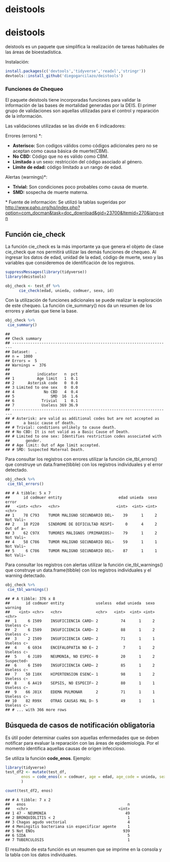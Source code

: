 deistools
================

deistools
=========

deistools es un paquete que simplifica la realización de tareas habituales de las áreas de bioestadística.

Instalación:

``` r
install.packages(c('devtools','tidyverse','readxl','stringr'))
devtools::install_github('diegogarcilazo/deistools')
```

### Funciones de Chequeo

El paquete deistools tiene incorporadas funciones para validar la información de las bases de mortalidad generadas por la DEIS. El primer grupo de validaciones son aquellas utilizadas para el control y reparación de la información.

Las validaciones utilizadas se las divide en 6 indicadores:

Errores (errors) \*:

-   **Asterisco:** Son codigos válidos como códigos adicionales pero no se aceptan como causa básica de muerte(CBM).
-   **No CBD:** Código que no es válido como CBM.
-   **Limitado** a un sexo: restricción del código asociado al género.
-   **Límite de edad:** código limitado a un rango de edad.

Alertas (warnings)\*:

-   **Trivial:** Son condiciones poco probables como causa de muerte.
-   **SMD:** sospecha de muerte materna.

\* Fuente de información: Se utilizó la tablas sugeridas por <http://www.paho.org/hq/index.php?option=com_docman&task=doc_download&gid=23700&Itemid=270&lang=en>

Función cie\_check
------------------

La función cie\_check es la más importante ya que genera el objeto de clase cie\_check que nos permitirá utilizar las demás funciones de chequeo. Al ingresar los datos de edad, unidad de la edad, código de muerte, sexo y las variables que consideremos de identificación de los registros.

``` r
suppressMessages(library(tidyverse))
library(deistools)

obj_check <- test_df %>%
      cie_check(edad, unieda, codmuer, sexo, id)
```

Con la utilización de funciones adicionales se puede realizar la exploración de este chequeo. La función cie\_summary() nos da un resumen de los errores y alertas que tiene la base.

``` r
obj_check %>% 
 cie_summary()
```

    ## 
    ## Check summary
    ## ----------------------------------------------------------------------
    ## Dataset:  . 
    ## n =  1000
    ## Errors =  5
    ## Warnings =  376
    ## 
    ##            indicator   n  pct
    ## 1          Age limit   1  0.1
    ## 2      Asterisk code   0  0.0
    ## 3 Limited to one sex   0  0.0
    ## 4             No CBD   4  0.4
    ## 5                SMD  16  1.6
    ## 6            Trivial   1  0.1
    ## 7            Useless 369 36.9
    ## ----------------------------------------------------------------------
    ## # Asterisk: are valid as additional codes but are not accepted as
    ##      a basic cause of death.
    ## # Trivial: conditions unlikely to cause death.
    ## # No CBD: It is not valid as a Basic Cause of Death.
    ## # Limited to one sex: Identifies restriction codes associated with
    ##       gender.
    ## # Age limit: Out of Age limit accepted.
    ## # SMD: Suspected Maternal Death.

Para consultar los registros con errores utilizar la función cie\_tbl\_errors() que construye un data.frame(tibble) con los registros individuales y el error detectado.

``` r
obj_check %>% 
 cie_tbl_errors()
```

    ## # A tibble: 5 x 7
    ##      id codmuer entity                         edad unieda  sexo error    
    ##   <int> <chr>   <chr>                         <int>  <int> <int> <chr>    
    ## 1    78 C793    TUMOR MALIGNO SECUNDARIO DEL~    39      1     2 Not Vali~
    ## 2    18 P220    SINDROME DE DIFICULTAD RESPI~     0      4     2 Out of a~
    ## 3    62 C97X    TUMORES MALIGNOS (PRIMARIOS)~    79      1     2 Not Vali~
    ## 4    58 C786    TUMOR MALIGNO SECUNDARIO DEL~    59      1     1 Not Vali~
    ## 5     6 C786    TUMOR MALIGNO SECUNDARIO DEL~    87      1     1 Not Vali~

Para consultar los registros con alertas utilizar la función cie\_tbl\_warnings() que construye un data.frame(tibble) con los registros individuales y el warning detectado.

``` r
obj_check %>% 
 cie_tbl_warnings()
```

    ## # A tibble: 376 x 8
    ##       id codmuer entity              useless  edad unieda  sexo warning   
    ##    <int> <chr>   <chr>               <chr>   <int>  <int> <int> <chr>     
    ##  1     6 I509    INSUFICIENCIA CARD~ 2          74      1     2 Useless c~
    ##  2     6 I509    INSUFICIENCIA CARD~ 2          88      1     2 Useless c~
    ##  3     2 I509    INSUFICIENCIA CARD~ 2          71      1     1 Useless c~
    ##  4     6 G934    ENCEFALOPATIA NO E~ 2           7      1     2 Useless c~
    ##  5     6 J189    NEUMONIA, NO ESPEC~ 0          20      1     2 Suspected~
    ##  6     6 I509    INSUFICIENCIA CARD~ 2          85      1     2 Useless c~
    ##  7    50 I10X    HIPERTENSION ESENC~ 1          98      1     2 Useless c~
    ##  8     6 A419    SEPSIS, NO ESPECIF~ 2          80      1     1 Useless c~
    ##  9    66 J81X    EDEMA PULMONAR      2          71      1     1 Useless c~
    ## 10    82 R99X    OTRAS CAUSAS MAL D~ 5          49      1     1 Useless c~
    ## # ... with 366 more rows

Búsqueda de casos de notificación obligatoria
---------------------------------------------

Es útil poder determinar cuales son aquellas enfermedades que se deben notificar para evaluar la reparación con las áreas de epidemiología. Por el momento identifica aquellas causas de origen infeccioso.

Se utiliza la función **code\_enos**. Ejemplo:

``` r
library(tidyverse)
test_df2 <- mutate(test_df, 
       enos = code_enos(x = codmuer, age = edad, age_code = unieda, sex = sexo)
       )

count(test_df2, enos)
```

    ## # A tibble: 7 x 2
    ##   enos                                             n
    ##   <chr>                                        <int>
    ## 1 47 - NEUMONIA                                   49
    ## 2 BRONQUIOLITIS < 2                                1
    ## 3 Chagas agudo vectorial                           4
    ## 4 Meningitis bacteriana sin especificar agente     1
    ## 5 Not ENOs                                       939
    ## 6 SIDA                                             5
    ## 7 TUBERCULOSIS                                     1

El resultado de esta función es un resumen que se imprime en la consola y la tabla con los datos individuales.
